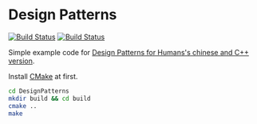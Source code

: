 # Design Patterns

[![Build Status](https://travis-ci.org/pezy/DesignPatterns.svg?branch=master)](https://travis-ci.org/pezy/DesignPatterns)
[![Build Status](https://ci.appveyor.com/api/projects/status/yy7k6woeksa2gmee/branch/master?svg=true)](https://ci.appveyor.com/project/pezy/designpatterns)

Simple example code for [Design Patterns for Humans's chinese and C++ version](https://pushmind.org/2017/07/31/design-patterns-for-humans/).

Install [CMake](https://cmake.org/) at first.

```sh
cd DesignPatterns
mkdir build && cd build
cmake ..
make
```
